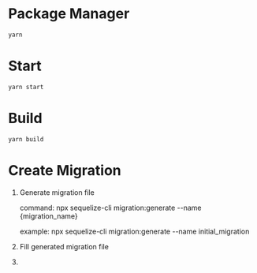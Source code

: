 # Package Manager 

    yarn

# Start
    yarn start
# Build
    yarn build

# Create Migration 


1. Generate migration file

    command: 
        npx sequelize-cli migration:generate --name {migration_name}

    example: 
        npx sequelize-cli migration:generate --name initial_migration

2. Fill generated migration file
3. 